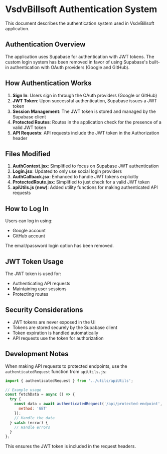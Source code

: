 # VsdvBillsoft Authentication System

This document describes the authentication system used in VsdvBillsoft application.

## Authentication Overview

The application uses Supabase for authentication with JWT tokens. The custom login system has been removed in favor of using Supabase's built-in authentication with OAuth providers (Google and GitHub).

## How Authentication Works

1. **Sign In**: Users sign in through the OAuth providers (Google or GitHub)
2. **JWT Token**: Upon successful authentication, Supabase issues a JWT token
3. **Session Management**: The JWT token is stored and managed by the Supabase client
4. **Protected Routes**: Routes in the application check for the presence of a valid JWT token
5. **API Requests**: API requests include the JWT token in the Authorization header

## Files Modified

1. **AuthContext.jsx**: Simplified to focus on Supabase JWT authentication
2. **Login.jsx**: Updated to only use social login providers
3. **AuthCallback.jsx**: Enhanced to handle JWT tokens explicitly
4. **ProtectedRoute.jsx**: Simplified to just check for a valid JWT token
5. **apiUtils.js (new)**: Added utility functions for making authenticated API requests

## How to Log In

Users can log in using:
- Google account
- GitHub account

The email/password login option has been removed.

## JWT Token Usage

The JWT token is used for:
- Authenticating API requests
- Maintaining user sessions
- Protecting routes

## Security Considerations

- JWT tokens are never exposed in the UI
- Tokens are stored securely by the Supabase client
- Token expiration is handled automatically
- API requests use the token for authorization

## Development Notes

When making API requests to protected endpoints, use the `authenticatedRequest` function from `apiUtils.js`:

```javascript
import { authenticatedRequest } from '../utils/apiUtils';

// Example usage
const fetchData = async () => {
  try {
    const data = await authenticatedRequest('/api/protected-endpoint', {
      method: 'GET'
    });
    // Handle the data
  } catch (error) {
    // Handle errors
  }
};
```

This ensures the JWT token is included in the request headers.